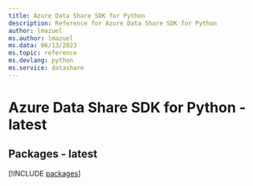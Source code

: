 ```yaml
---
title: Azure Data Share SDK for Python
description: Reference for Azure Data Share SDK for Python
author: lmazuel
ms.author: lmazuel
ms.data: 06/13/2023
ms.topic: reference
ms.devlang: python
ms.service: datashare
---
```

# Azure Data Share SDK for Python - latest
## Packages - latest
[!INCLUDE [packages](data-share-index.md)]